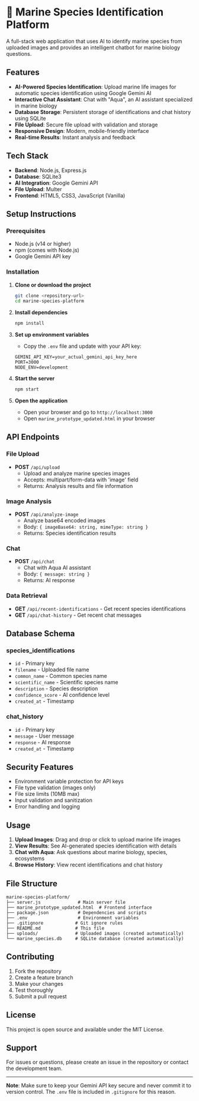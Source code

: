 # 🌊 Marine Species Identification Platform

A full-stack web application that uses AI to identify marine species from uploaded images and provides an intelligent chatbot for marine biology questions.

## Features

- **AI-Powered Species Identification**: Upload marine life images for automatic species identification using Google Gemini AI
- **Interactive Chat Assistant**: Chat with "Aqua", an AI assistant specialized in marine biology
- **Database Storage**: Persistent storage of identifications and chat history using SQLite
- **File Upload**: Secure file upload with validation and storage
- **Responsive Design**: Modern, mobile-friendly interface
- **Real-time Results**: Instant analysis and feedback

## Tech Stack

- **Backend**: Node.js, Express.js
- **Database**: SQLite3
- **AI Integration**: Google Gemini API
- **File Upload**: Multer
- **Frontend**: HTML5, CSS3, JavaScript (Vanilla)

## Setup Instructions

### Prerequisites

- Node.js (v14 or higher)
- npm (comes with Node.js)
- Google Gemini API key

### Installation

1. **Clone or download the project**
   ```bash
   git clone <repository-url>
   cd marine-species-platform
   ```

2. **Install dependencies**
   ```bash
   npm install
   ```

3. **Set up environment variables**
   - Copy the `.env` file and update with your API key:
   ```
   GEMINI_API_KEY=your_actual_gemini_api_key_here
   PORT=3000
   NODE_ENV=development
   ```

4. **Start the server**
   ```bash
   npm start
   ```

5. **Open the application**
   - Open your browser and go to `http://localhost:3000`
   - Open `marine_prototype_updated.html` in your browser

## API Endpoints

### File Upload
- **POST** `/api/upload`
  - Upload and analyze marine species images
  - Accepts: multipart/form-data with 'image' field
  - Returns: Analysis results and file information

### Image Analysis
- **POST** `/api/analyze-image`
  - Analyze base64 encoded images
  - Body: `{ imageBase64: string, mimeType: string }`
  - Returns: Species identification results

### Chat
- **POST** `/api/chat`
  - Chat with Aqua AI assistant
  - Body: `{ message: string }`
  - Returns: AI response

### Data Retrieval
- **GET** `/api/recent-identifications` - Get recent species identifications
- **GET** `/api/chat-history` - Get recent chat messages

## Database Schema

### species_identifications
- `id` - Primary key
- `filename` - Uploaded file name
- `common_name` - Common species name
- `scientific_name` - Scientific species name
- `description` - Species description
- `confidence_score` - AI confidence level
- `created_at` - Timestamp

### chat_history
- `id` - Primary key
- `message` - User message
- `response` - AI response
- `created_at` - Timestamp

## Security Features

- Environment variable protection for API keys
- File type validation (images only)
- File size limits (10MB max)
- Input validation and sanitization
- Error handling and logging

## Usage

1. **Upload Images**: Drag and drop or click to upload marine life images
2. **View Results**: See AI-generated species identification with details
3. **Chat with Aqua**: Ask questions about marine biology, species, ecosystems
4. **Browse History**: View recent identifications and chat history

## File Structure

```
marine-species-platform/
├── server.js              # Main server file
├── marine_prototype_updated.html  # Frontend interface
├── package.json           # Dependencies and scripts
├── .env                   # Environment variables
├── .gitignore            # Git ignore rules
├── README.md             # This file
├── uploads/              # Uploaded images (created automatically)
└── marine_species.db     # SQLite database (created automatically)
```

## Contributing

1. Fork the repository
2. Create a feature branch
3. Make your changes
4. Test thoroughly
5. Submit a pull request

## License

This project is open source and available under the MIT License.

## Support

For issues or questions, please create an issue in the repository or contact the development team.

---

**Note**: Make sure to keep your Gemini API key secure and never commit it to version control. The `.env` file is included in `.gitignore` for this reason.
